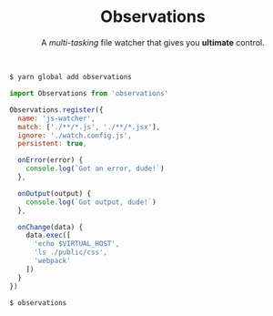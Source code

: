 <div style='text-align: center'>
  <h1>Observations</h1>
  <p style="margin-top: 20px">
    A <em>multi-tasking</em> file watcher that
    gives you <strong>ultimate</strong> control.
  </p>
</div>
</br>

```bash
$ yarn global add observations
```

```javascript
import Observations from 'observations'

Observations.register({
  name: 'js-watcher',
  match: ['./**/*.js', './**/*.jsx'],
  ignore: './watch.config.js',
  persistent: true,

  onError(error) {
    console.log(`Got an error, dude!`)
  },

  onOutput(output) {
    console.log(`Got output, dude!`)
  },

  onChange(data) {
    data.exec([
      'echo $VIRTUAL_HOST',
      'ls ./public/css',
      'webpack'
    ])
  }
})
```

```bash
$ observations
```